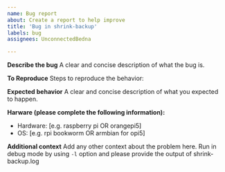 ```yaml
---
name: Bug report
about: Create a report to help improve
title: 'Bug in shrink-backup'
labels: bug
assignees: UnconnectedBedna

---
```


**Describe the bug**
A clear and concise description of what the bug is.

**To Reproduce**
Steps to reproduce the behavior:

**Expected behavior**
A clear and concise description of what you expected to happen.

**Harware (please complete the following information):**
 - Hardware: [e.g. raspberry pi OR orangepi5]
 - OS: [e.g. rpi bookworm OR armbian for opi5]

**Additional context**
Add any other context about the problem here.
Run in debug mode by using `-l` option and please provide the output of shrink-backup.log
